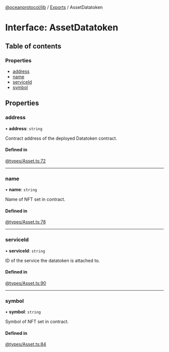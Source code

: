 [@oceanprotocol/lib](../README.md) / [Exports](../modules.md) / AssetDatatoken

# Interface: AssetDatatoken

## Table of contents

### Properties

- [address](AssetDatatoken.md#address)
- [name](AssetDatatoken.md#name)
- [serviceId](AssetDatatoken.md#serviceid)
- [symbol](AssetDatatoken.md#symbol)

## Properties

### address

• **address**: `string`

Contract address of the deployed Datatoken contract.

#### Defined in

[@types/Asset.ts:72](https://github.com/oceanprotocol/ocean.js/blob/4f5a8cee/src/@types/Asset.ts#L72)

___

### name

• **name**: `string`

Name of NFT set in contract.

#### Defined in

[@types/Asset.ts:78](https://github.com/oceanprotocol/ocean.js/blob/4f5a8cee/src/@types/Asset.ts#L78)

___

### serviceId

• **serviceId**: `string`

ID of the service the datatoken is attached to.

#### Defined in

[@types/Asset.ts:90](https://github.com/oceanprotocol/ocean.js/blob/4f5a8cee/src/@types/Asset.ts#L90)

___

### symbol

• **symbol**: `string`

Symbol of NFT set in contract.

#### Defined in

[@types/Asset.ts:84](https://github.com/oceanprotocol/ocean.js/blob/4f5a8cee/src/@types/Asset.ts#L84)
